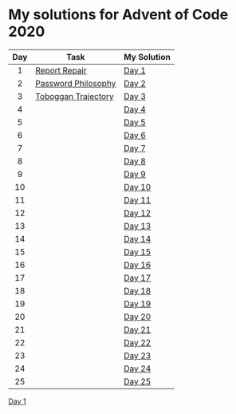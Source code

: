 # My solutions for Advent of Code 2020

| Day | Task                                                       | My Solution                                                                 |
| :-: | ---------------------------------------------------------- | --------------------------------------------------------------------------- |
|  1  | [Report Repair](https://adventofcode.com/2020/day/1)       | [Day 1](https://github.com/moosploit/advent-of-code/tree/main/2020/day_01)  |
|  2  | [Password Philosophy](https://adventofcode.com/2020/day/2) | [Day 2](https://github.com/moosploit/advent-of-code/tree/main/2020/day_02)  |
|  3  | [Toboggan Trajectory](https://adventofcode.com/2020/day/3) | [Day 3](https://github.com/moosploit/advent-of-code/tree/main/2020/day_03)  |
|  4  |                                                            | [Day 4](https://github.com/moosploit/advent-of-code/tree/main/2020/day_04)  |
|  5  |                                                            | [Day 5](https://github.com/moosploit/advent-of-code/tree/main/2020/day_05)  |
|  6  |                                                            | [Day 6](https://github.com/moosploit/advent-of-code/tree/main/2020/day_06)  |
|  7  |                                                            | [Day 7](https://github.com/moosploit/advent-of-code/tree/main/2020/day_07)  |
|  8  |                                                            | [Day 8](https://github.com/moosploit/advent-of-code/tree/main/2020/day_08)  |
|  9  |                                                            | [Day 9](https://github.com/moosploit/advent-of-code/tree/main/2020/day_09)  |
| 10  |                                                            | [Day 10](https://github.com/moosploit/advent-of-code/tree/main/2020/day_10) |
| 11  |                                                            | [Day 11](https://github.com/moosploit/advent-of-code/tree/main/2020/day_11) |
| 12  |                                                            | [Day 12](https://github.com/moosploit/advent-of-code/tree/main/2020/day_12) |
| 13  |                                                            | [Day 13](https://github.com/moosploit/advent-of-code/tree/main/2020/day_13) |
| 14  |                                                            | [Day 14](https://github.com/moosploit/advent-of-code/tree/main/2020/day_14) |
| 15  |                                                            | [Day 15](https://github.com/moosploit/advent-of-code/tree/main/2020/day_15) |
| 16  |                                                            | [Day 16](https://github.com/moosploit/advent-of-code/tree/main/2020/day_16) |
| 17  |                                                            | [Day 17](https://github.com/moosploit/advent-of-code/tree/main/2020/day_17) |
| 18  |                                                            | [Day 18](https://github.com/moosploit/advent-of-code/tree/main/2020/day_18) |
| 19  |                                                            | [Day 19](https://github.com/moosploit/advent-of-code/tree/main/2020/day_19) |
| 20  |                                                            | [Day 20](https://github.com/moosploit/advent-of-code/tree/main/2020/day_20) |
| 21  |                                                            | [Day 21](https://github.com/moosploit/advent-of-code/tree/main/2020/day_21) |
| 22  |                                                            | [Day 22](https://github.com/moosploit/advent-of-code/tree/main/2020/day_22) |
| 23  |                                                            | [Day 23](https://github.com/moosploit/advent-of-code/tree/main/2020/day_23) |
| 24  |                                                            | [Day 24](https://github.com/moosploit/advent-of-code/tree/main/2020/day_24) |
| 25  |                                                            | [Day 25](https://github.com/moosploit/advent-of-code/tree/main/2020/day_25) |

[Day 1](https://github.com/moosploit/advent-of-code/tree/main/2020/day_01)
